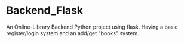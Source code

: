 # Backend_Flask
An Online-Library Backend Python project using flask. Having a basic register/login system and an add/get "books" system.
